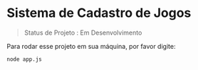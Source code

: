 <h1>Sistema de Cadastro de Jogos</h1>

> Status de Projeto : Em Desenvolvimento

Para rodar esse projeto em sua máquina, por favor digite:

```
node app.js
```
